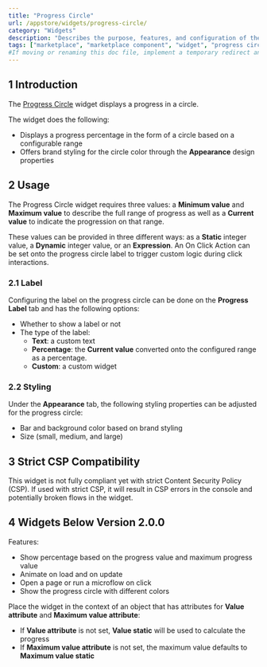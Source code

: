 ```yaml
---
title: "Progress Circle"
url: /appstore/widgets/progress-circle/
category: "Widgets"
description: "Describes the purpose, features, and configuration of the Progress Circle widget, which is available in the Mendix Marketplace."
tags: ["marketplace", "marketplace component", "widget", "progress circle", "platform support"]
#If moving or renaming this doc file, implement a temporary redirect and let the respective team know they should update the URL in the product. See Mapping to Products for more details.
---
```


## 1 Introduction

The [Progress Circle](https://marketplace.mendix.com/link/component/47783/) widget displays a progress in a circle.

The widget does the following:

* Displays a progress percentage in the form of a circle based on a configurable range
* Offers brand styling for the circle color through the **Appearance** design properties

## 2 Usage

The Progress Circle widget requires three values: a **Minimum value** and **Maximum value** to describe the full range of progress as well as a **Current value** to indicate the progression on that range. 

These values can be provided in three different ways: as a **Static** integer value, a **Dynamic** integer value, or an **Expression**. An On Click Action can be set onto the progress circle label to trigger custom logic during click interactions.

### 2.1 Label

Configuring the label on the progress circle can be done on the **Progress Label** tab and has the following options:

* Whether to show a label or not
* The type of the label:
	* **Text**: a custom text
	* **Percentage**: the **Current value** converted onto the configured range as a percentage. 
	* **Custom**: a custom widget

### 2.2 Styling

Under the **Appearance** tab, the following styling properties can be adjusted for the progress circle:

* Bar and background color based on brand styling
* Size (small, medium, and large)

## 3 Strict CSP Compatibility

This widget is not fully compliant yet with strict Content Security Policy (CSP). If used with strict CSP, it will result in CSP errors in the console and potentially broken flows in the widget.

## 4 Widgets Below Version 2.0.0

Features:

* Show percentage based on the progress value and maximum progress value
* Animate on load and on update
* Open a page or run a microflow on click
* Show the progress circle with different colors

Place the widget in the context of an object that has attributes for **Value attribute** and **Maximum value attribute**:

* If **Value attribute** is not set, **Value static** will be used to calculate the progress
* If **Maximum value attribute** is not set, the maximum value defaults to **Maximum value static**
